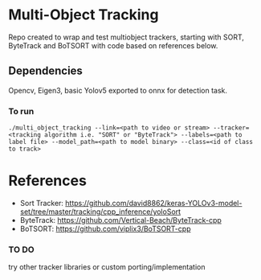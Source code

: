 # Multi-Object Tracking

Repo created to wrap and test multiobject trackers, starting with SORT, ByteTrack and BoTSORT with code based on references below.

## Dependencies
Opencv, Eigen3,  basic Yolov5 exported to onnx for detection task.

### To run
```
./multi_object_tracking --link=<path to video or stream> --tracker=<tracking algorithm i.e. "SORT" or "ByteTrack"> --labels=<path to label file> --model_path=<path to model binary> --class=<id of class to track> 
```

# References
* Sort Tracker: https://github.com/david8862/keras-YOLOv3-model-set/tree/master/tracking/cpp_inference/yoloSort
* ByteTrack: https://github.com/Vertical-Beach/ByteTrack-cpp
* BoTSORT: https://github.com/viplix3/BoTSORT-cpp

### TO DO
 try other tracker libraries or custom porting/implementation 
